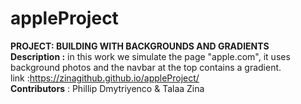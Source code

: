 # appleProject
**__PROJECT__:   BUILDING WITH BACKGROUNDS AND GRADIENTS**  
**Description :** in this work we simulate the page "apple.com",  it uses background photos  and the navbar at the top contains a gradient.   
link :https://zinagithub.github.io/appleProject/   
__Contributors__ :
               Phillip Dmytriyenco  & Talaa Zina  
